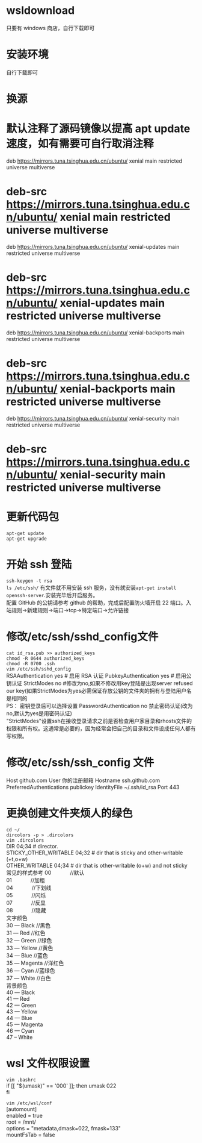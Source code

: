 # wsldownload

只要有 windows 商店，自行下载即可

# 安装环境

自行下载即可

# 换源
# 默认注释了源码镜像以提高 apt update 速度，如有需要可自行取消注释
deb https://mirrors.tuna.tsinghua.edu.cn/ubuntu/ xenial main restricted universe multiverse
# deb-src https://mirrors.tuna.tsinghua.edu.cn/ubuntu/ xenial main restricted universe multiverse
deb https://mirrors.tuna.tsinghua.edu.cn/ubuntu/ xenial-updates main restricted universe multiverse
# deb-src https://mirrors.tuna.tsinghua.edu.cn/ubuntu/ xenial-updates main restricted universe multiverse
deb https://mirrors.tuna.tsinghua.edu.cn/ubuntu/ xenial-backports main restricted universe multiverse
# deb-src https://mirrors.tuna.tsinghua.edu.cn/ubuntu/ xenial-backports main restricted universe multiverse
deb https://mirrors.tuna.tsinghua.edu.cn/ubuntu/ xenial-security main restricted universe multiverse
# deb-src https://mirrors.tuna.tsinghua.edu.cn/ubuntu/ xenial-security main restricted universe multiverse

# 更新代码包

`apt-get update`  
`apt-get upgrade`

# 开始 ssh 登陆
`ssh-keygen -t rsa`  
`ls /etc/ssh/` 有文件就不用安装 ssh 服务，没有就安装`apt-get install openssh-server`.安装完毕后开启服务。  
配置 GitHub 的公钥请参考 github 的帮助，完成后配置防火墙开启 22 端口。入站规则->新建规则->端口->tcp->特定端口->允许链接  

# 修改/etc/ssh/sshd_config文件
`cat id_rsa.pub >> authorized_keys`  
`chmod -R 0644 authorized_keys`  
`chmod -R 0700 .ssh`  
`vim /etc/ssh/sshd_config`  
RSAAuthentication yes        # 启用 RSA 认证
PubkeyAuthentication yes     # 启用公钥认证
StrictModes no   #修改为no,如果不修改用key登陆是出现server refused our key(如果StrictModes为yes必需保证存放公钥的文件夹的拥有与登陆用户名是相同的  
PS： 密钥登录后可以选择设置 PasswordAuthentication no  禁止密码认证(改为no,默认为yes是用密码认证)  
"StrictModes"设置ssh在接收登录请求之前是否检查用户家目录和rhosts文件的权限和所有权。这通常是必要的，因为经常会把自己的目录和文件设成任何人都有写权限。  


# 修改/etc/ssh/ssh_config 文件

Host github.com
User 你的注册邮箱
Hostname ssh.github.com
PreferredAuthentications publickey
IdentityFile ~/.ssh/id_rsa
Port 443

# 更换创建文件夹烦人的绿色

`cd ~/`  
`dircolors -p > .dircolors`  
`vim .dircolors`  
DIR 04;34 # director.  
STICKY_OTHER_WRITABLE 04;32 # dir that is sticky and other-writable (+t,o+w)  
OTHER_WRITABLE 04;34 # dir that is other-writable (o+w) and not sticky  
常见的样式参考
00 　　　 //默认  
01 　　 　//加粗  
04 　 　　//下划线  
05 　 　　//闪烁  
07 　 　　//反显  
08 　 　　//隐藏  
文字颜色  
30 — Black //黑色  
31 — Red //红色  
32 — Green //绿色  
33 — Yellow //黄色  
34 — Blue //蓝色  
35 — Magenta //洋红色  
36 — Cyan //蓝绿色  
37 — White //白色  
背景颜色  
40 — Black  
41 — Red  
42 — Green  
43 — Yellow  
44 — Blue  
45 — Magenta  
46 — Cyan  
47 – White

# wsl 文件权限设置

`vim .bashrc`  
if [[ "$(umask)" == '000' ]]; then
umask 022  
fi

`vim /etc/wsl/conf`  
[automount]  
enabled = true  
root = /mnt/  
options = "metadata,dmask=022, fmask=133"  
mountFsTab = false
